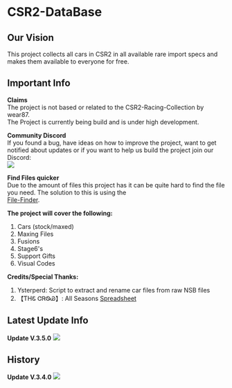 # CSR2-DataBase
## Our Vision<br>
This project collects all cars in CSR2 in all available rare import specs and makes them available to everyone for free.<br>

## Important Info
**Claims**<br>
The project is not based or related to the CSR2-Racing-Collection by wear87.<br>
The Project is currently being build and is under high development.<br>

**Community Discord**<br>
If you found a bug, have ideas on how to improve the project, want to get notified about updates or if you want to help us build the project join our Discord:<br>
[![](https://cdn.discordapp.com/attachments/904024380370223114/904025176671420466/dc_logo_256x.png)](https://discord.gg/GRepTF4Jv5)<br>

**Find Files quicker**<br>
Due to the amount of files this project has it can be quite hard to find the file you need. The solution to this is using the<br> [File-Finder](https://github.com/Nitro4CSR/CSR2-DataBase/find/main).<br>
 
**The project will cover the following:**<br>
1. Cars (stock/maxed)<br>
2. Maxing Files<br>
3. Fusions<br>
4. Stage6's<br>
5. Support Gifts<br>
6. Visual Codes<br>

**Credits/Special Thanks:**<br>
1. Ysterperd: Script to extract and rename car files from raw NSB files
2. 【ƬHᏋ ᏣᏒᏫᏊ】: All Seasons [Spreadsheet](https://docs.google.com/spreadsheets/d/1_QvcjyGz9PW48iybbU2AxWcoW6VHJMIj9vohwlYQKBg)<br>

## Latest Update Info
**Update V.3.5.0**
![](https://cdn.discordapp.com/attachments/904024380370223114/911929694004314132/V.3.5.0Chart.jpg)

## History
**Update V.3.4.0**
![](https://cdn.discordapp.com/attachments/904024380370223114/911929693517799445/V.3.4.0Chart.jpg)
